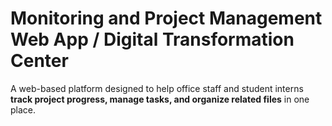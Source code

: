 # Monitoring and Project Management Web App / Digital Transformation Center

A web-based platform designed to help office staff and student interns **track project progress, manage tasks, and organize related files** in one place. 